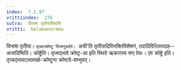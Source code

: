 ```yaml
---
index:  7.1.97
vrittiindex:  276
sutra:  विभाषा तृतीयादिष्वचि
vritti:  balamanorama 
---
```


विभाषा तृतीया। `तृज्वत्क्रोष्टु'रित्यनुवर्तते। `अची'ति तृतीयादिविभक्तिविशेषणं, तदादिविधिस्तदाह--अजादिष्विति। क्रोष्ट्रेति। तृज्वद्भावे क्रोष्टृ-आ इति स्थिते ऋकारस्य यण् रेफः। एवं क्रोष्ट्रे इति। तृज्वद्भावाऽभावपक्षे-क्रोष्टुना क्रोष्टवे-शम्भुवत्। 

